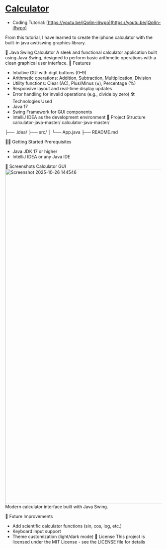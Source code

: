# [Calculator](https://youtu.be/jQo6n-i6wpo)
- Coding Tutorial: [https://youtu.be/jQo6n-i6wpo](https://youtu.be/jQo6n-i6wpo)

From this tutorial, I have learned to create the iphone calculator with the built-in java awt/swing graphics library.

🧮 Java Swing Calculator
A sleek and functional calculator application built using Java Swing, designed to perform basic arithmetic operations with a clean graphical user interface.
🚀 Features
- Intuitive GUI with digit buttons (0–9)
- Arithmetic operations: Addition, Subtraction, Multiplication, Division
- Utility functions: Clear (AC), Plus/Minus (±), Percentage (%)
- Responsive layout and real-time display updates
- Error handling for invalid operations (e.g., divide by zero)
🛠️ Technologies Used
- Java 17
- Swing Framework for GUI components
- IntelliJ IDEA as the development environment
📁 Project Structure
calculator-java-master/
calculator-java-master/


├── .idea/
├── src/
│   └── App.java
├── README.md


🧑‍💻 Getting Started
Prerequisites
- Java JDK 17 or higher
- IntelliJ IDEA or any Java IDE

📸 Screenshots
Calculator GUI
<img width="1919" height="1076" alt="Screenshot 2025-10-26 144546" src="https://github.com/user-attachments/assets/3c300c01-3152-4a6a-9660-f2399cfc9539" />
Modern calculator interface built with Java Swing.

📌 Future Improvements
- Add scientific calculator functions (sin, cos, log, etc.)
- Keyboard input support
- Theme customization (light/dark mode)
📄 License
This project is licensed under the MIT License - see the LICENSE file for details









